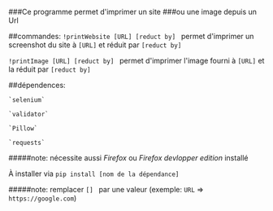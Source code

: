 ###Ce programme permet d'imprimer un site 
###ou une image depuis un Url


##commandes:
`!printWebsite [URL] [reduct by] ` permet d'imprimer un screenshot du site à `[URL]` et réduit par `[reduct by]`

`!printImage [URL] [reduct by] ` permet d'imprimer l'image fourni à `[URL]` et la réduit par `[reduct by]`


##dépendences: 

    `selenium`

    `validator`

    `Pillow`

    `requests`

#####note:  nécessite aussi *Firefox* ou *Firefox devlopper edition* installé

À installer via `pip install [nom de la dépendance]`


#####note:  remplacer `[] ` par une valeur (exemple: `URL` => `https://google.com`) 
